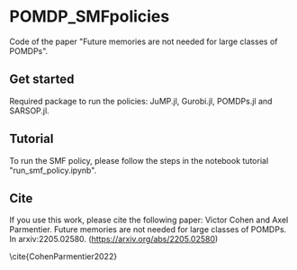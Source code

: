 # POMDP_SMFpolicies
Code of the paper "Future memories are not needed for large classes of POMDPs".

## Get started

Required package to run the policies: JuMP.jl, Gurobi.jl, POMDPs.jl and SARSOP.jl.

## Tutorial 

To run the SMF policy, please follow the steps in the notebook tutorial "run_smf_policy.ipynb".

## Cite

If you use this work, please cite the following paper: Victor Cohen and Axel Parmentier. Future memories are not needed for large classes of POMDPs. In arxiv:2205.02580. (https://arxiv.org/abs/2205.02580)

\cite{CohenParmentier2022}

